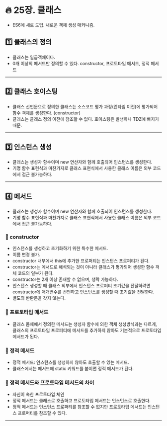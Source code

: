 # :fire: 25장. 클래스

- ES6에 새로 도입. 새로운 객체 생성 매커니즘.

## :one: 클래스의 정의

- 클래스는 일급객체이다.
- 0개 이상의 메서드만 정의할 수 있다. constructor, 프로토타입 메서드, 정적 메서드

---

## :two: 클래스 호이스팅

- 클래스 선언문으로 정의한 클래스는 소스코드 평가 과정(런타임 이전)에 평가되어 함수 객체를 생성한다. (constructor)
- 클래스는 클래스 정의 이전에 참조할 수 없다. 호이스팅은 발생하나 TDZ에 빠지기 때문.

---

## :three: 인스턴스 생성

- 클래스는 생성자 함수이며 new 연산자와 함께 호출되어 인스턴스를 생성한다.
- 기명 함수 표현식과 마찬가지로 클래스 표현식에서 사용한 클래스 이름은 외부 코드에서 접근 불가능하다.

---

## :four: 메서드

- 클래스는 생성자 함수이며 new 연산자와 함께 호출되어 인스턴스를 생성한다.
- 기명 함수 표현식과 마찬가지로 클래스 표현식에서 사용한 클래스 이름은 외부 코드에서 접근 불가능하다.

### 📖 constructor

- 인스턴스를 생성하고 초기화하기 위한 특수한 메서드.
- 이름 변경 불가.
- constructor 내부에서 this에 추가한 프로퍼티는 인스턴스 프로퍼티가 된다.
- constructor는 메서드로 해석되는 것이 아니라 클래스가 평가되어 생성한 함수 객체 코드의 일부가 된다.
- constructor는 2개 이상 존재할 수 없으며, 생략 가능하다.
- 인스턴스 생성할 때 클래스 외부에서 인스턴스 프로퍼티 초기값을 전달하려면 constructor에 매개변수를 선언하고 인스턴스를 생성할 때 초기값을 전달한다.
- 별도의 반환문을 갖지 않는다.

### 📖 프로토타입 메서드

- 클래스 몸체에서 정의한 메서드는 생성자 함수에 의한 객체 생성방식과는 다르게, 클래스의 프로토타입 프로퍼티에 메서드를 추가하지 않아도 기본적으로 프로토타입 메서드가 된다.

### 📖 정적 메서드

- 정적 메서드: 인스턴스를 생성하지 않아도 호출할 수 있는 메서드.
- 클래스에서는 메서드에 static 키워드를 붙이면 정적 메서드가 된다.

### 📖 정적 메서드와 프로토타입 메서드의 차이

- 자신이 속한 프로토타입 체인
- 정적 메서드는 클래스로 호출하고 프로토타입 메서드는 인스턴스로 호출한다.
- 정적 메서드는 인스턴스 프로퍼티를 참조할 수 없지만 프로토타입 메서드는 인스턴스 프로퍼티를 참조할 수 있다.

---
